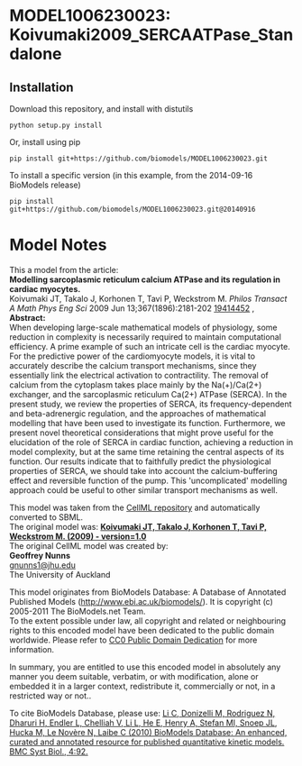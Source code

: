 # MODEL1006230023: Koivumaki2009_SERCAATPase_Standalone

## Installation

Download this repository, and install with distutils

`python setup.py install`

Or, install using pip

`pip install git+https://github.com/biomodels/MODEL1006230023.git`

To install a specific version (in this example, from the 2014-09-16 BioModels release)

`pip install git+https://github.com/biomodels/MODEL1006230023.git@20140916`


# Model Notes


This a model from the article:  
**Modelling sarcoplasmic reticulum calcium ATPase and its regulation in cardiac myocytes.**   
Koivumaki JT, Takalo J, Korhonen T, Tavi P, Weckstrom M. _Philos Transact A
Math Phys Eng Sci_ 2009 Jun 13;367(1896):2181-202
[19414452](http://www.ncbi.nlm.nih.gov/pubmed/19414452) ,  
**Abstract:**   
When developing large-scale mathematical models of physiology, some reduction
in complexity is necessarily required to maintain computational efficiency. A
prime example of such an intricate cell is the cardiac myocyte. For the
predictive power of the cardiomyocyte models, it is vital to accurately
describe the calcium transport mechanisms, since they essentially link the
electrical activation to contractility. The removal of calcium from the
cytoplasm takes place mainly by the Na(+)/Ca(2+) exchanger, and the
sarcoplasmic reticulum Ca(2+) ATPase (SERCA). In the present study, we review
the properties of SERCA, its frequency-dependent and beta-adrenergic
regulation, and the approaches of mathematical modelling that have been used
to investigate its function. Furthermore, we present novel theoretical
considerations that might prove useful for the elucidation of the role of
SERCA in cardiac function, achieving a reduction in model complexity, but at
the same time retaining the central aspects of its function. Our results
indicate that to faithfully predict the physiological properties of SERCA, we
should take into account the calcium-buffering effect and reversible function
of the pump. This 'uncomplicated' modelling approach could be useful to other
similar transport mechanisms as well.

This model was taken from the [CellML
repository](http://www.cellml.org/models) and automatically converted to SBML.  
The original model was: [ **Koivumaki JT, Takalo J, Korhonen T, Tavi P,
Weckstrom M. (2009) - version=1.0**
](http://models.cellml.org/exposure/3d5593ef7cb34144d2dbb9d617094026)  
The original CellML model was created by:  
**Geoffrey Nunns**   
gnunns1@jhu.edu  
The University of Auckland  

This model originates from BioModels Database: A Database of Annotated
Published Models (http://www.ebi.ac.uk/biomodels/). It is copyright (c)
2005-2011 The BioModels.net Team.  
To the extent possible under law, all copyright and related or neighbouring
rights to this encoded model have been dedicated to the public domain
worldwide. Please refer to [CC0 Public Domain
Dedication](http://creativecommons.org/publicdomain/zero/1.0/) for more
information.

In summary, you are entitled to use this encoded model in absolutely any
manner you deem suitable, verbatim, or with modification, alone or embedded it
in a larger context, redistribute it, commercially or not, in a restricted way
or not..  
  
To cite BioModels Database, please use: [Li C, Donizelli M, Rodriguez N,
Dharuri H, Endler L, Chelliah V, Li L, He E, Henry A, Stefan MI, Snoep JL,
Hucka M, Le Novère N, Laibe C (2010) BioModels Database: An enhanced, curated
and annotated resource for published quantitative kinetic models. BMC Syst
Biol., 4:92.](http://www.ncbi.nlm.nih.gov/pubmed/20587024)


